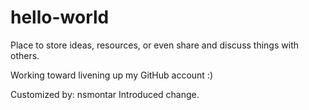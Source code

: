 # hello-world
Place to store ideas, resources, or even share and discuss things with others.

Working toward livening up my GitHub account :)

Customized by: nsmontar
Introduced change.
